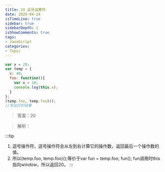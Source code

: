 ```yaml
---
title: 24 逗号运算符
date: 2020-04-24
isTimeLine: true
sidebar: true
sidebarDepth: 1
isShowComments: true
tags: 
- JavaScript 
categories:
- Topic
---
```


```js
var x = 20;
var temp = {
  x: 40,
  foo: function(){
    var x = 10;
    console.log(this.x);
  }
};
(temp.foo, temp.foo)();
//写出打印结果
```

> 答案：20

> 解析：

:::tip
1. 逗号操作符，逗号操作符会从左到右计算它的操作数，返回最后一个操作数的值。
2. 所以(temp.foo, temp.foo)();等价于var fun = temp.foo; fun(); fun调用时this指向window，所以返回20。
:::